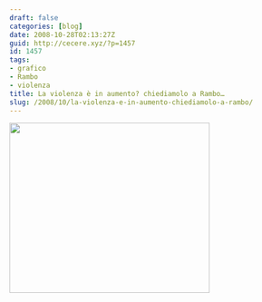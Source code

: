```yaml
---
draft: false
categories: [blog]
date: 2008-10-28T02:13:27Z
guid: http://cecere.xyz/?p=1457
id: 1457
tags:
- grafico
- Rambo
- violenza
title: La violenza è in aumento? chiediamolo a Rambo…
slug: /2008/10/la-violenza-e-in-aumento-chiediamolo-a-rambo/
---
```


[<img class="aligncenter size-medium wp-image-1458" title="rambo-grafico-violenza" src="http://cecere.xyz/wp-content/uploads/sites/3/2008/10/rambo-grafico-violenza-353x300.jpg" alt="" width="353" height="300" />](http://cecere.xyz/wp-content/uploads/sites/3/2008/10/rambo-grafico-violenza.jpg)